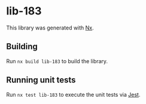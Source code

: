 # lib-183

This library was generated with [Nx](https://nx.dev).

## Building

Run `nx build lib-183` to build the library.

## Running unit tests

Run `nx test lib-183` to execute the unit tests via [Jest](https://jestjs.io).

